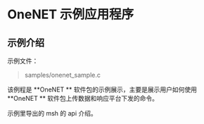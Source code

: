 # OneNET 示例应用程序 #

## 示例介绍 ##

示例文件：

> samples/onenet_sample.c

该例程是 **OneNET ** 软件包的示例展示，主要是展示用户如何使用 **OneNET ** 软件包上传数据和响应平台下发的命令。

示例里导出的 msh 的 api 介绍。